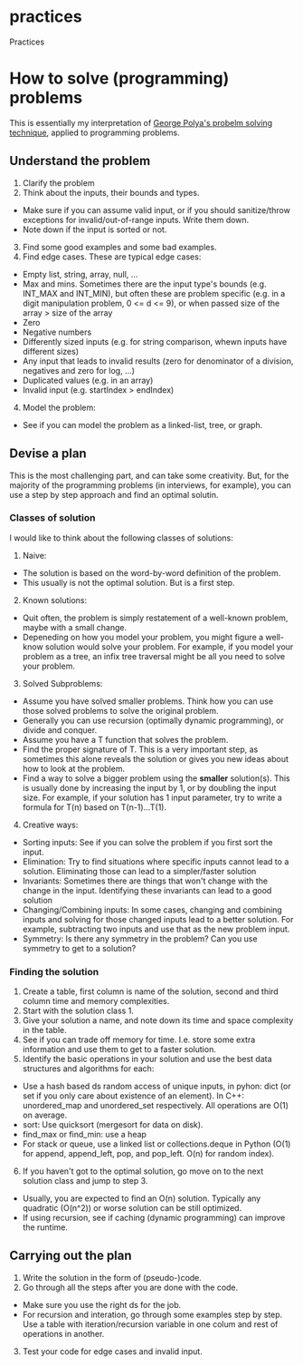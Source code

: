 practices
=========

Practices

# How to solve (programming) problems

This is essentially my interpretation of [George Polya's probelm solving technique](https://math.berkeley.edu/~gmelvin/polya.pdf), applied to programming problems.
## Understand the problem
1. Clarify the problem
2. Think about the inputs, their bounds and types. 
  * Make sure if you can assume valid input, or if you should sanitize/throw exceptions for invalid/out-of-range inputs. Write them down.
  * Note down if the input is sorted or not.
3. Find some good examples and some bad examples.
4. Find edge cases. These are typical edge cases:
  * Empty list, string, array, null, ...
  * Max and mins. Sometimes there are the input type's bounds (e.g. INT_MAX and INT_MIN), but often these are problem specific (e.g. in a digit manipulation problem, 0 <= d <= 9), or when passed size of the array > size of the array
  * Zero
  * Negative numbers
  * Differently sized inputs (e.g. for string comparison, whewn inputs have different sizes)
  * Any input that leads to invalid results (zero for denominator of a division, negatives and zero for log, ...)
  * Duplicated values (e.g. in an array)
  * Invalid input (e.g. startIndex > endIndex)
  
4. Model the problem:
  * See if you can model the problem as a linked-list, tree, or graph.

## Devise a plan

This is the most challenging part, and can take some creativity. But, for the majority of the programming problems (in interviews, for example), you can use a step by step approach and find an optimal solutin.


### Classes of solution

I would like to think about the following classes of solutions:

1. Naive: 
  * The solution is based on the word-by-word definition of the problem. 
  * This usually is not the optimal solution. But is a first step.

2. Known solutions:
  * Quit often, the problem is simply restatement of a well-known problem, maybe with a small change.
  * Depeneding on how you model your problem, you might figure a well-know solution would solve your problem. For example, if you model your problem as a tree, an infix tree traversal might be all you need to solve your problem.
  
3. Solved Subproblems:
  * Assume you have solved smaller problems. Think how you can use those solved problems to solve the original problem.
  * Generally you can use recursion (optimally dynamic programming), or divide and conquer.
  * Assume you have a T function that solves the problem.
  * Find the proper signature of T. This is a very important step, as sometimes this alone reveals the solution or gives you new ideas about how to look at the problem.
  * Find a way to solve a bigger problem using the **smaller** solution(s). This is usually done by increasing the input by 1, or by doubling the input size. For example, if your solution has 1 input parameter, try to write a formula for T(n) based on T(n-1)...T(1).

4. Creative ways:
  * Sorting inputs: See if you can solve the problem if you first sort the input.
  * Elimination: Try to find situations where specific inputs cannot lead to a solution. Eliminating those can lead to a simpler/faster solution
  * Invariants: Sometimes there are things that won't change with the change in the input. Identifying these invariants can  lead to a good solution
  * Changing/Combining inputs: In some cases, changing and combining inputs and solving for those changed inputs lead to a better solution. For example, subtracting two inputs and use that as the new problem input.
  * Symmetry: Is there any symmetry in the problem? Can you use symmetry to get to a solution?
  
### Finding the solution

1. Create a table, first column is name of the solution, second and third column time and memory complexities.
2. Start with the solution class 1.
3. Give your solution a name, and note down its time and space complexity in the table. 
4. See if you can trade off memory for time. I.e. store some extra information and use them to get to a faster solution.
5. Identify the basic operations in your solution and use the best data structures and algorithms for each:
  * Use a hash based ds random access of unique inputs, in pyhon: dict (or set if you only care about existence of an element). In C++: unordered_map and unordered_set respectively. All operations are O(1) on average.
  * sort: Use quicksort (mergesort for data on disk).
  * find_max or find_min: use a heap
  * For stack or queue, use a linked list or collections.deque in Python (O(1) for append, append_left, pop, and pop_left. O(n) for random index).
6. If you haven't got to the optimal solution, go move on to the next solution class and jump to step 3.
  * Usually, you are expected to find an O(n) solution. Typically any quadratic (O(n^2)) or worse solution can be still optimized.
  * If using recursion, see if caching (dynamic programming) can improve the runtime.

## Carrying out the plan
1. Write the solution in the form of (pseudo-)code. 
2. Go through all the steps after you are done with the code.   
  * Make sure you use the right ds for the job.
  * For recursion and interation, go through some examples step by step. Use a table with iteration/recursion variable in one colum and rest of operations in another.
3. Test your code for edge cases and invalid input.
 


  
